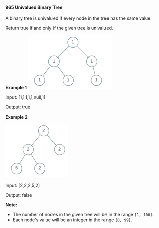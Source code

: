 #### 965 Univalued Binary Tree

A binary tree is univalued if every node in the tree has the same value.

Return true if and only if the given tree is univalued.

**Example 1**
![](unival_bst_1.png)

Input: [1,1,1,1,1,null,1]

Output: true

**Example 2**

![](unival_bst_2.png)

Input: [2,2,2,5,2]

Output: false

**Note:**

* The number of nodes in the given tree will be in the range `[1, 100]`.
* Each node's value will be an integer in the range `[0, 99]`.